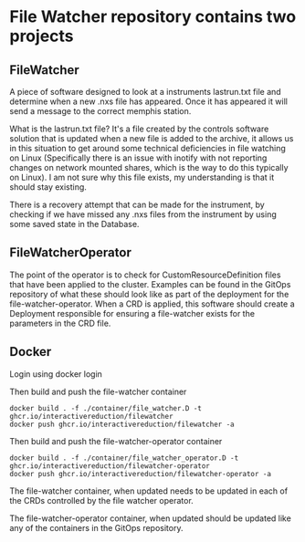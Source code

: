 # File Watcher repository contains two projects
## FileWatcher
A piece of software designed to look at a instruments lastrun.txt file and determine when a new .nxs file has appeared. Once it has appeared it will send a message to the correct memphis station.

What is the lastrun.txt file? It's a file created by the controls software solution that is updated when a new file is added to the archive, it allows us in this situation to get around some technical deficiencies in file watching on Linux (Specifically there is an issue with inotify with not reporting changes on network mounted shares, which is the way to do this typically on Linux). I am not sure why this file exists, my understanding is that it should stay existing.

There is a recovery attempt that can be made for the instrument, by checking if we have missed any .nxs files from the instrument by using some saved state in the Database.

## FileWatcherOperator
The point of the operator is to check for CustomResourceDefinition files that have been applied to the cluster. Examples can be found in the GitOps repository of what these should look like as part of the deployment for the file-watcher-operator. When a CRD is applied, this software should create a Deployment responsible for ensuring a file-watcher exists for the parameters in the CRD file.

## Docker

Login using docker login

Then build and push the file-watcher container
```shell
docker build . -f ./container/file_watcher.D -t ghcr.io/interactivereduction/filewatcher
docker push ghcr.io/interactivereduction/filewatcher -a
```

Then build and push the file-watcher-operator container

```shell
docker build . -f ./container/file_watcher_operator.D -t ghcr.io/interactivereduction/filewatcher-operator
docker push ghcr.io/interactivereduction/filewatcher-operator -a
```

The file-watcher container, when updated needs to be updated in each of the CRDs controlled by the file watcher operator.

The file-watcher-operator container, when updated should be updated like any of the containers in the GitOps repository.